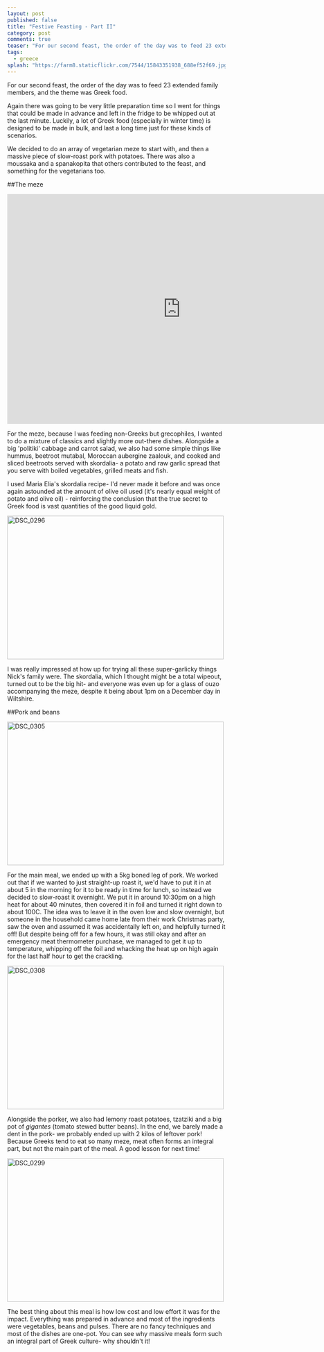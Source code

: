 ```yaml
---
layout: post
published: false
title: "Festive Feasting - Part II"
category: post
comments: true
teaser: "For our second feast, the order of the day was to feed 23 extended family members, and the theme was Greek food. "
tags: 
  - greece
splash: "https://farm8.staticflickr.com/7544/15843351938_688ef52f69.jpg"
---
```


For our second feast, the order of the day was to feed 23 extended family members, and the theme was Greek food. 

Again there was going to be very little preparation time so I went for things that could be made in advance and left in the fridge to be whipped out at the last minute. Luckily, a lot of Greek food (especially in winter time) is designed to be made in bulk, and last a long time just for these kinds of scenarios.

We decided to do an array of vegetarian meze to start with, and then a massive piece of slow-roast pork with potatoes. There was also a moussaka and a spanakopita that others contributed to the feast, and something for the vegetarians too.

##The meze

<iframe src="https://www.flickr.com/photos/elenijr/15843346908/player/" width="800" height="530" frameborder="0" allowfullscreen webkitallowfullscreen mozallowfullscreen oallowfullscreen msallowfullscreen></iframe>

For the meze, because I was feeding non-Greeks but grecophiles, I wanted to do a mixture of classics and slightly more out-there dishes. Alongside a big 'politiki' cabbage and carrot salad, we also had some simple things like hummus, beetroot mutabal, Moroccan aubergine zaalouk, and cooked and sliced beetroots served with skordalia- a potato and raw garlic spread that you serve with boiled vegetables, grilled meats and fish. 

I used Maria Elia's skordalia recipe- I'd never made it before and was once again astounded at the amount of olive oil used (it's nearly equal weight of potato and olive oil) - reinforcing the conclusion that the true secret to Greek food is vast quantities of the good liquid gold. 

<a href="https://www.flickr.com/photos/elenijr/15843345988/" title="DSC_0296 by elenijr, on Flickr"><img src="https://farm8.staticflickr.com/7470/15843345988_a9378e240c.jpg" width="500" height="331" alt="DSC_0296"></a>

I was really impressed at how up for trying all these super-garlicky things Nick's family were. The skordalia, which I thought might be a total wipeout, turned out to be the big hit- and everyone was even up for a glass of ouzo accompanying the meze, despite it being about 1pm on a December day in Wiltshire.

##Pork and beans

<a href="https://www.flickr.com/photos/elenijr/15844733299/" title="DSC_0305 by elenijr, on Flickr"><img src="https://farm8.staticflickr.com/7545/15844733299_c39e74c97a.jpg" width="500" height="331" alt="DSC_0305"></a>

For the main meal, we ended up with a 5kg boned leg of pork. We worked out that if we wanted to just straight-up roast it, we'd have to put it in at about 5 in the morning for it to be ready in time for lunch, so instead we decided to slow-roast it overnight. We put it in around 10:30pm on a high heat for about 40 minutes, then covered it in foil and turned it right down to about 100C. The idea was to leave it in the oven low and slow overnight, but someone in the household came home late from their work Christmas party, saw the oven and assumed it was accidentally left on, and helpfully turned it off! But despite being off for a few hours, it was still okay and after an emergency meat thermometer purchase, we managed to get it up to temperature, whipping off the foil and whacking the heat up on high again for the last half hour to get the crackling.

<a href="https://www.flickr.com/photos/elenijr/16030106152/" title="DSC_0308 by elenijr, on Flickr"><img src="https://farm8.staticflickr.com/7514/16030106152_d2dde5d903.jpg" width="500" height="331" alt="DSC_0308"></a>

Alongside the porker, we also had lemony roast potatoes, tzatziki and a big pot of _gigantes_ (tomato stewed butter beans). In the end, we barely made a dent in the pork- we probably ended up with 2 kilos of leftover pork! Because Greeks tend to eat so many meze, meat often forms an integral part, but not the main part of the meal. A good lesson for next time!

<a href="https://www.flickr.com/photos/elenijr/16005000206/" title="DSC_0299 by elenijr, on Flickr"><img src="https://farm9.staticflickr.com/8623/16005000206_679a3ea707.jpg" width="500" height="331" alt="DSC_0299"></a>

The best thing about this meal is how low cost and low effort it was for the impact. Everything was prepared in advance and most of the ingredients were vegetables, beans and pulses. There are no fancy techniques and most of the dishes are one-pot. You can see why massive meals form such an integral part of Greek culture- why shouldn't it!